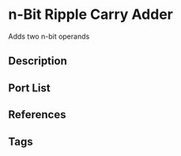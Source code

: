 # n-Bit Ripple Carry Adder
Adds two n-bit operands

## Description

## Port List

## References

## Tags

